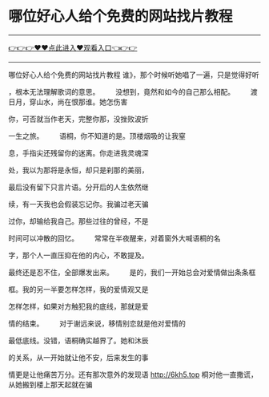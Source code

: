 # 哪位好心人给个免费的网站找片教程

<hr/><a href="https://github.com/sikiuc/genj/issues/1">👉👉👉♥♥点此进入♥观看入口👈👉👉</a><hr/>

哪位好心人给个免费的网站找片教程
谁》，那个时候听她唱了一遍，只是觉得好听

，根本无法理解歌词的意思。
　　没想到，竟然和如今的自己那么相配。
　　渡日月，穿山水，尚在恨那谁。她怎伤害

你，可否就当作老天，完整你那，没挫败波折

一生之旅。
　　语桐，你不知道的是。顶楼烟吸的让我窒

息，手指尖还残留你的迷离。你走进我灵魂深

处，我以为那将是永恒，却只是刹那的美丽，

最后没有留下只言片语。分开后的人生依然继

续，有一天我也会假装忘记你。我骗过老天骗

过你，却输给我自己。那些过往的曾经，不是

时间可以冲散的回忆。
　　常常在半夜醒来，对着窗外大喊语桐的名

字，那个人一直压抑在他的内心，不敢提及。

最终还是忍不住，全部爆发出来。
　　是的，我们一开始总会对爱情做出条条框

框。我的另一半要怎样怎样，我的爱情观又是

怎样怎样，如果对方触犯我的底线，那就是爱

情的结束。
　　对于谢远来说，移情别恋就是他对爱情的

最低底线。没错，语桐确实越界了。她和沐辰

的关系，从一开始就让他不安，后来发生的事

情更是让他痛苦万分。还有那次意外的发现语
http://6kh5.top
桐对他一直撒谎，从她搬到楼上那天起就在骗
